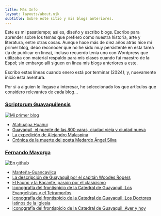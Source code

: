 ```yaml
---
title: Más Info
layout: layouts/about.njk
subtitle: Sobre este sitio y mis blogs anteriores.
---
```



Este es mi pasatiempo; así es, diseño y escribo blogs. Escribo para aprender sobre los temas que prefiero como nuestra historia, arte y literatura, entre otras cosas. Aunque hace más de diez años atrás hice mi primer blog, debo reconocer que no he sido muy persistente en esta tarea (la de publicar en línea), incluso recuerdo tenía uno con Wordpress que utilizaba con material respaldo para mis clases cuando fui maestro de la Espol; sin embargo allí siguen en línea mis blogs anteriores a este.   

Escribo estas líneas cuando enero está por terminar (2024); y, nuevamente inicio esta aventura.

Por si a alguien le llegase a interesar, he seleccionado los que artículos que considero relevantes de cada blog…

### [Scriptorum Guayaquilensis](https://scriptorum-guayaquilensis.blogspot.com)

<div class="nakedLink">

[![Mi primer blog](/images/IMG_0912.jpeg)](https://scriptorum-guayaquilensis.blogspot.com)

</div>

- [Atahualpa Huañui](https://scriptorum-guayaquilensis.blogspot.com/2010/11/notas-marginales-sobre-el-poema-atahu.html)
- [Guayaquil, el puente de las 800 varas, ciudad vieja y ciudad nueva](https://scriptorum-guayaquilensis.blogspot.com/2010/04/don-dionysio-de-alsedo-y-herrera.html)
- [La expedición de Alejandro Malaspina](https://scriptorum-guayaquilensis.blogspot.com/2010/03/la-expedicion-de-alejandro-malaspina.html)
- [Crónica de la muerte del poeta Medardo Ángel Silva](https://scriptorum-guayaquilensis.blogspot.com/2010/03/cronica-de-la-muerte-del-poeta-medardo.html)

### [Fernando Mayorga](https://fernanz.github.io) 

<div class="nakedLink">

[![En github](/images/IMG_0913.jpeg)](https://fernanz.github.io)

</div>

- [Manteña-Guancavilca](https://fernanz.github.io/notas/2015/04/07/manta2.html)
- [La descripción de Guayaquil por el capitán Woodes Rogers](https://fernanz.github.io/notas/2016/04/14/woods.html)
- [El Fauno y la Bacante, pasión por el clasicismo](https://fernanz.github.io/notas/2016/04/12/fauno.html)
- [Iconografía del frontispicio de la Catedral de Guayaquil: Los Evangelistas y el Tetramorfos](https://fernanz.github.io/notas/2016/10/24/evangelistas.html)
- [Iconografía del frontispicio de la Catedral de Guayaquil: Los Doctores latinos de la Iglesia](https://fernanz.github.io/notas/2016/09/30/doctores.html)
- [Iconografía del frontispicio de la Catedral de Guayaquil: Ayer y hoy](https://fernanz.github.io/notas/2016/10/21/catedral.html)

